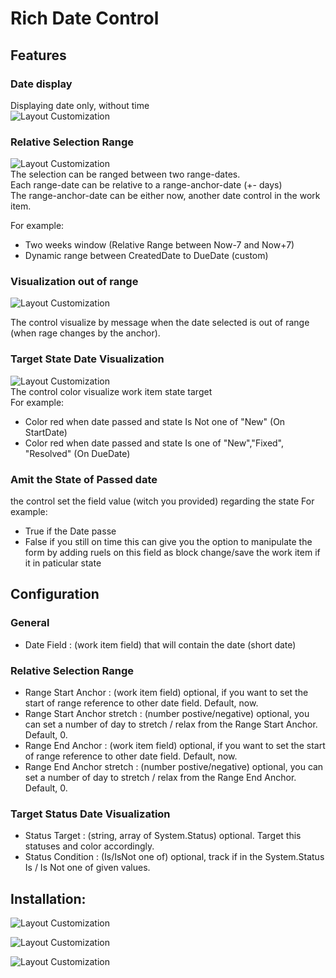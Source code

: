 # Rich Date Control

## Features
### Date display
Displaying date only, without time  
![Layout Customization](img/B1.png)

### Relative Selection Range
![Layout Customization](img/C1.png)  
The selection can be ranged between two range-dates.  
Each range-date can be relative to a range-anchor-date (+- days)  
The range-anchor-date can be either now, another date control in the work item.

For example: 
* Two weeks window (Relative Range between Now-7 and Now+7)
* Dynamic range between CreatedDate to DueDate (custom)

### Visualization out of range
![Layout Customization](img/D1.png)

The control visualize by message when the date selected is out of range (when rage changes by the anchor).

### Target State Date Visualization
![Layout Customization](img/B2.png)  
The control color visualize work item state target  
For example:  
- Color red when date passed and state Is Not one of "New" (On StartDate)
- Color red when date passed and state Is one of "New","Fixed", "Resolved" (On DueDate)

### Amit the State of Passed date

the control set the field value (witch you provided) regarding the state
For example:
- True if the Date passe
- False if you still on time
this can give you the option to manipulate the form by adding ruels on this field
as block change/save the work item if it in paticular state

## Configuration
### General
* Date Field                    : (work item field) that will contain the date (short date) 

### Relative Selection Range
* Range Start Anchor            : (work item field) optional, if you want to set the start of range reference to other date field. Default, now.
* Range Start Anchor stretch    : (number postive/negative) optional, you can set a number of day to stretch / relax from the Range Start Anchor. Default, 0.
* Range End Anchor              : (work item field) optional, if you want to set the start of range reference to other date field. Default, now.
* Range End Anchor stretch      : (number postive/negative) optional, you can set a number of day to stretch / relax from the Range End Anchor. Default, 0.

### Target Status Date Visualization
* Status Target                 : (string, array of System.Status) optional. Target this statuses and color accordingly.
* Status Condition              : (Is/IsNot one of) optional, track if in the System.Status Is / Is Not one of given values.  


## Installation:

![Layout Customization](img/A1.png)

![Layout Customization](img/A2.png)

![Layout Customization](img/A3.png)
